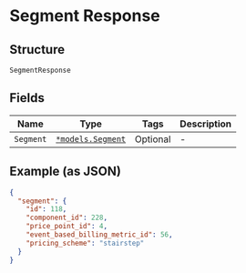 
# Segment Response

## Structure

`SegmentResponse`

## Fields

| Name | Type | Tags | Description |
|  --- | --- | --- | --- |
| `Segment` | [`*models.Segment`](../../doc/models/segment.md) | Optional | - |

## Example (as JSON)

```json
{
  "segment": {
    "id": 118,
    "component_id": 228,
    "price_point_id": 4,
    "event_based_billing_metric_id": 56,
    "pricing_scheme": "stairstep"
  }
}
```

